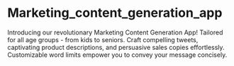 # Marketing_content_generation_app
Introducing our revolutionary Marketing Content Generation App! Tailored for all age groups - from kids to seniors. Craft compelling tweets, captivating product descriptions, and persuasive sales copies effortlessly. Customizable word limits empower you to convey your message concisely. 
